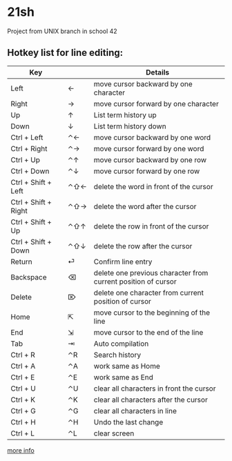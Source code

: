 # 21sh
Project from UNIX branch in school 42

## Hotkey list for line editing:

| Key |  | Details |
| --- | --- | --- |
| Left | ← | move cursor backward by one character |
| Right | → | move cursor forward by one character |
| Up | ↑ | List term history up |
| Down | ↓ | List term history down |
| Ctrl + Left | ⌃← | move cursor backward by one word |
| Ctrl + Right | ⌃→ | move cursor forward by one word |
| Ctrl + Up | ⌃↑ | move cursor backward by one row |
| Ctrl + Down | ⌃↓ | move cursor forward by one row |
| Ctrl + Shift + Left | ⌃⇧← | delete the word in front of the cursor |
| Ctrl + Shift + Right | ⌃⇧→ | delete the word after the cursor |
| Ctrl + Shift + Up | ⌃⇧↑ | delete the row in front of the cursor |
| Ctrl + Shift + Down | ⌃⇧↓ | delete the row after the cursor |
| Return | ⏎ | Confirm line entry |
| Backspace | ⌫ | delete one previous character from current position of cursor |
| Delete | ⌦ | delete one character from current position of cursor |
| Home | ⇱  | move cursor to the beginning of the line |
| End | ⇲  | move cursor to the end of the line |
| Tab | ⇥ | Auto compilation |
| Ctrl + R | ⌃R | Search history |
| Ctrl + A | ⌃A | work same as Home |
| Ctrl + E | ⌃E | work same as End |
| Ctrl + U | ⌃U | clear all characters in front the cursor |
| Ctrl + K | ⌃K | clear all characters after the cursor |
| Ctrl + G | ⌃G | clear all characters in line |
| Ctrl + H | ⌃H | Undo the last change |
| Ctrl + L | ⌃L | clear screen |

[more info](https://github.com/prippa/21sh/blob/master/21sh.en.pdf)
